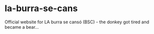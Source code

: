# la-burra-se-cans
Official website for LA burra se cansó (BSC) - the donkey got tired and became a bear...
